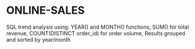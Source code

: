 # ONLINE-SALES
SQL trend analysis using:
YEAR() and MONTH() functions,
SUM() for total revenue,
COUNT(DISTINCT order_id) for order volume,
Results grouped and sorted by year/month
